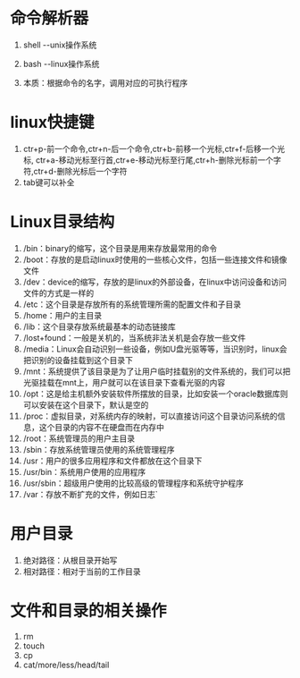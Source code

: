 # 命令解析器
1. shell --unix操作系统
2. bash --linux操作系统

3. 本质：根据命令的名字，调用对应的可执行程序

# linux快捷键
1. ctr+p-前一个命令,ctr+n-后一个命令,ctr+b-前移一个光标,ctr+f-后移一个光标,
	ctr+a-移动光标至行首,ctr+e-移动光标至行尾,ctr+h-删除光标前一个字符,ctr+d-删除光标后一个字符
2. tab键可以补全

# Linux目录结构
1. /bin：binary的缩写，这个目录是用来存放最常用的命令
2. /boot：存放的是启动linux时使用的一些核心文件，包括一些连接文件和镜像文件
3. /dev：device的缩写，存放的是linux的外部设备，在linux中访问设备和访问文件的方式是一样的
4. /etc：这个目录是存放所有的系统管理所需的配置文件和子目录
5. /home：用户的主目录
6. /lib：这个目录存放系统最基本的动态链接库
7. /lost+found：一般是关机的，当系统非法关机是会存放一些文件
8. /media：Linux会自动识别一些设备，例如U盘光驱等等，当识别时，linux会把识别的设备挂载到这个目录下
9. /mnt：系统提供了该目录是为了让用户临时挂载别的文件系统的，我们可以把光驱挂载在mnt上，用户就可以在该目录下查看光驱的内容
10. /opt：这是给主机额外安装软件所摆放的目录，比如安装一个oracle数据库则可以安装在这个目录下，默认是空的
11. /proc：虚拟目录，对系统内存的映射，可以直接访问这个目录访问系统的信息，这个目录的内容不在硬盘而在内存中
12. /root：系统管理员的用户主目录
13. /sbin：存放系统管理员使用的系统管理程序
14. /usr：用户的很多应用程序和文件都放在这个目录下
15. /usr/bin：系统用户使用的应用程序
16. /usr/sbin：超级用户使用的比较高级的管理程序和系统守护程序
17. /var：存放不断扩充的文件，例如日志`

# 用户目录
1. 绝对路径：从根目录开始写
2. 相对路径：相对于当前的工作目录

# 文件和目录的相关操作
1. rm
2. touch
3. cp
4. cat/more/less/head/tail

